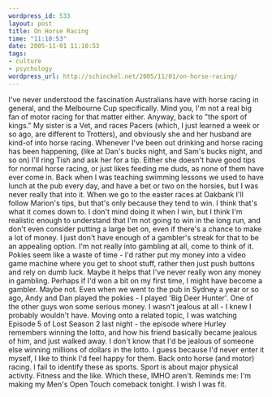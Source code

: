 ```yaml
--- 
wordpress_id: 533
layout: post
title: On Horse Racing
time: "11:10:53"
date: 2005-11-01 11:10:53
tags: 
- culture
- psychology
wordpress_url: http://schinckel.net/2005/11/01/on-horse-racing/
---
```

I've never understood the fascination Australians have with horse racing in general, and the Melbourne Cup specifically. Mind you, I'm not a real big fan of motor racing for that matter either. Anyway, back to "the sport of kings." My sister is a Vet, and races Pacers (which, I just learned a week or so ago, are different to Trotters), and obviously she and her husband are kind-of into horse racing. Whenever I've been out drinking and horse racing has been happening, (like at Dan's bucks night, and Sam's bucks night, and so on) I'll ring Tish and ask her for a tip. Either she doesn't have good tips for normal horse racing, or just likes feeding me duds, as none of them have ever come in.  Back when I was teaching swimming lessons we used to have lunch at the pub every day, and have a bet or two on the horsies, but I was never really that into it. When we go to the easter races at Oakbank I'll follow Marion's tips, but that's only because they tend to win. I think that's what it comes down to. I don't mind doing it when I win, but I think I'm realistic enough to understand that I'm not going to win in the long run, and don't even consider putting a large bet on, even if there's a chance to make a lot of money. I just don't have enough of a gambler's streak for that to be an appealing option. I'm not really into gambling at all, come to think of it. Pokies seem like a waste of time - I'd rather put my money into a video game machine where you get to shoot stuff, rather then just push buttons and rely on dumb luck. Maybe it helps that I've never really won any money in gambling. Perhaps if I'd won a bit on my first time, I might have become a gambler. Maybe not. Even when we went to the pub in Sydney a year or so ago, Andy and Dan played the pokies - I played 'Big Deer Hunter'. One of the other guys won some serious money. I wasn't jealous at all - I knew I probably wouldn't have. Moving onto a related topic, I was watching Episode 5 of Lost Season 2 last night - the episode where Hurley remembers winning the lotto, and how his friend basically became jealous of him, and just walked away. I don't know that I'd be jealous of someone else winning millions of dollars in the lotto. I guess because I'd never enter it myself, I like to think I'd feel happy for them. Back onto horse (and motor) racing. I fail to identify these as sports. Sport is about major physical activity. Fitness and the like. Which these, IMHO aren't. Reminds me: I'm making my Men's Open Touch comeback tonight. I wish I was fit. 
